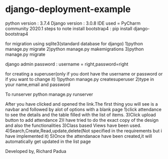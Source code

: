 # django-deployment-example


python version : 3.7.4
Django version : 3.0.8
IDE used = PyCharm community 2020.1
steps to note
install bootstrap4 : pip install django-bootstrap4

for migration using sqlite3(standard database for django)
1)python manage.py migrate
2)python manage.py makemigrations
3)python manage.py migrate

django admin password : username = right,password=right

for creating a superuser(only if you dont have the username or password or if you want to change it)
1)python manage.py createsuperuser
2)type in your name,email and password

To runserver
python manage.py runserver

After you have clicked and opened the link.The first thing you will see is a navbar and followed by alot of options with a blank page
1)click attendance to see the details and the table filled with the list of items.
3)Click upload button to add attendance
2)I have tried to do the exact copy of the design and also the functionalities
3)Class based Views have been used.
4)Search,Create,Read,update,delete(Not specified in the requirements but i have implemented it)
5)Once the attendanace have been created,it will automatically get updated in the list page

Developed by,
Richard Padua
